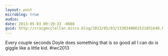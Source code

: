 ```yaml
---
layout: post
microblog: true
audio: 
date: 2013-05-03 09:19:33 -0600
guid: http://craigmcclellan.micro.blog/2013/05/03/t330340861521051648.html
---
```

Every couple seconds Doyle does something that is so good all I can do is giggle like a little kid. #iwc2013
